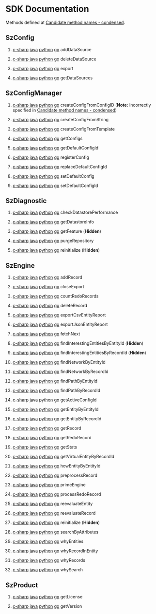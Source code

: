 # SDK Documentation

Methods defined at [Candidate method names - condensed].

## SzConfig

1. [c-sharp](https://garage.senzing.com/sz-sdk-csharp/target/api/Senzing.Sdk.SzConfig.html#Senzing_Sdk_SzConfig_AddDataSource_System_String_)
   [java](https://garage.senzing.com/sz-sdk-java/com/senzing/sdk/SzConfig.html#addDataSource(java.lang.String))
   [python](https://garage.senzing.com/sz-sdk-python/senzing.html#senzing.szconfig.SzConfig.add_data_source)
   [go](https://pkg.go.dev/github.com/senzing-garage/sz-sdk-go-core/szconfig#Szconfig.AddDataSource)
   addDataSource

1. [c-sharp](https://garage.senzing.com/sz-sdk-csharp/target/api/Senzing.Sdk.SzConfig.html#Senzing_Sdk_SzConfig_DeleteDataSource_System_String_)
   [java](https://garage.senzing.com/sz-sdk-java/com/senzing/sdk/SzConfig.html#deleteDataSource(java.lang.String))
   [python](https://garage.senzing.com/sz-sdk-python/senzing.html#senzing.szconfig.SzConfig.delete_data_source)
   [go](https://pkg.go.dev/github.com/senzing-garage/sz-sdk-go-core/szconfig#Szconfig.DeleteDataSource)
   deleteDataSource

1. [c-sharp](https://garage.senzing.com/sz-sdk-csharp/target/api/Senzing.Sdk.SzConfig.html#Senzing_Sdk_SzConfig_Export)
   [java](https://garage.senzing.com/sz-sdk-java/com/senzing/sdk/SzConfig.html#export())
   [python](https://garage.senzing.com/sz-sdk-python/senzing.html#senzing.szconfig.SzConfig.export)
   [go](https://pkg.go.dev/github.com/senzing-garage/sz-sdk-go-core/szconfig#Szconfig.Export)
   export

1. [c-sharp](https://garage.senzing.com/sz-sdk-csharp/target/api/Senzing.Sdk.SzConfig.html#Senzing_Sdk_SzConfig_GetDataSources)
   [java](https://garage.senzing.com/sz-sdk-java/com/senzing/sdk/SzConfig.html#getDataSources())
   [python](https://garage.senzing.com/sz-sdk-python/senzing.html#senzing.szconfig.SzConfig.get_data_sources)
   [go](https://pkg.go.dev/github.com/senzing-garage/sz-sdk-go-core/szconfig#Szconfig.GetDataSources)
   getDataSources

## SzConfigManager

1. [c-sharp](https://garage.senzing.com/sz-sdk-csharp/target/api/Senzing.Sdk.SzConfigManager.html#Senzing_Sdk_SzConfigManager_CreateConfig_System_Int64_)
   [java](https://garage.senzing.com/sz-sdk-java/com/senzing/sdk/SzConfigManager.html#createConfig(long))
   [python](https://garage.senzing.com/sz-sdk-python/senzing.html#senzing.szconfigmanager.SzConfigManager.create_config_from_config_id)
   [go](https://pkg.go.dev/github.com/senzing-garage/sz-sdk-go-core/szconfigmanager#Szconfigmanager.CreateConfigFromConfigID)
   createConfigFromConfigID
   (**Note:** Incorrectly specified in [Candidate method names - condensed])

1. [c-sharp]()
   [java]()
   [python](https://garage.senzing.com/sz-sdk-python/senzing.html#senzing.szconfigmanager.SzConfigManager.create_config_from_string)
   [go](https://pkg.go.dev/github.com/senzing-garage/sz-sdk-go-core/szconfigmanager#Szconfigmanager.CreateConfigFromString)
   createConfigFromString

1. [c-sharp](https://garage.senzing.com/sz-sdk-csharp/target/api/Senzing.Sdk.SzConfigManager.html#Senzing_Sdk_SzConfigManager_CreateConfig_System_String_)
   [java](https://garage.senzing.com/sz-sdk-java/com/senzing/sdk/SzConfigManager.html#createConfig(java.lang.String))
   [python](https://garage.senzing.com/sz-sdk-python/senzing.html#senzing.szconfigmanager.SzConfigManager.create_config_from_template)
   [go](https://pkg.go.dev/github.com/senzing-garage/sz-sdk-go-core/szconfigmanager#Szconfigmanager.CreateConfigFromTemplate)
   createConfigFromTemplate

1. [c-sharp](https://garage.senzing.com/sz-sdk-csharp/target/api/Senzing.Sdk.SzConfigManager.html#Senzing_Sdk_SzConfigManager_GetConfigs)
   [java](https://garage.senzing.com/sz-sdk-java/com/senzing/sdk/SzConfigManager.html#getConfigs())
   [python](https://garage.senzing.com/sz-sdk-python/senzing.html#senzing.szconfigmanager.SzConfigManager.get_configs)
   [go](https://pkg.go.dev/github.com/senzing-garage/sz-sdk-go-core/szconfigmanager#Szconfigmanager.GetConfigs)
   getConfigs

1. [c-sharp](https://garage.senzing.com/sz-sdk-csharp/target/api/Senzing.Sdk.SzConfigManager.html#Senzing_Sdk_SzConfigManager_GetDefaultConfigID)
   [java](https://garage.senzing.com/sz-sdk-java/com/senzing/sdk/SzConfigManager.html#getDefaultConfigId())
   [python](https://garage.senzing.com/sz-sdk-python/senzing.html#senzing.szconfigmanager.SzConfigManager.get_default_config_id)
   [go](https://pkg.go.dev/github.com/senzing-garage/sz-sdk-go-core/szconfigmanager#Szconfigmanager.GetDefaultConfigID)
   getDefaultConfigId

1. [c-sharp](https://garage.senzing.com/sz-sdk-csharp/target/api/Senzing.Sdk.SzConfigManager.html#Senzing_Sdk_SzConfigManager_RegisterConfig_System_String_)
   [java](https://garage.senzing.com/sz-sdk-java/com/senzing/sdk/SzConfigManager.html#registerConfig(java.lang.String))
   [python](https://garage.senzing.com/sz-sdk-python/senzing.html#senzing.szconfigmanager.SzConfigManager.register_config)
   [go](https://pkg.go.dev/github.com/senzing-garage/sz-sdk-go-core/szconfigmanager#Szconfigmanager.RegisterConfig)
   registerConfig

1. [c-sharp](https://garage.senzing.com/sz-sdk-csharp/target/api/Senzing.Sdk.SzConfigManager.html#Senzing_Sdk_SzConfigManager_ReplaceDefaultConfigID_System_Int64_System_Int64_)
   [java](https://garage.senzing.com/sz-sdk-java/com/senzing/sdk/SzConfigManager.html#replaceDefaultConfigId(long,long))
   [python](https://garage.senzing.com/sz-sdk-python/senzing.html#senzing.szconfigmanager.SzConfigManager.replace_default_config_id)
   [go](https://pkg.go.dev/github.com/senzing-garage/sz-sdk-go-core/szconfigmanager#Szconfigmanager.ReplaceDefaultConfigID)
   replaceDefaultConfigId

1. [c-sharp](https://garage.senzing.com/sz-sdk-csharp/target/api/Senzing.Sdk.SzConfigManager.html#Senzing_Sdk_SzConfigManager_SetDefaultConfig_System_String_System_String_)
   [java](https://garage.senzing.com/sz-sdk-java/com/senzing/sdk/SzConfigManager.html#setDefaultConfig(java.lang.String,java.lang.String))
   [python](https://garage.senzing.com/sz-sdk-python/senzing.html#senzing.szconfigmanager.SzConfigManager.set_default_config)
   [go](https://pkg.go.dev/github.com/senzing-garage/sz-sdk-go-core/szconfigmanager#Szconfigmanager.SetDefaultConfig)
   setDefaultConfig

1. [c-sharp](https://garage.senzing.com/sz-sdk-csharp/target/api/Senzing.Sdk.SzConfigManager.html#Senzing_Sdk_SzConfigManager_SetDefaultConfigID_System_Int64_)
   [java](https://garage.senzing.com/sz-sdk-java/com/senzing/sdk/SzConfigManager.html#setDefaultConfigId(long))
   [python](https://garage.senzing.com/sz-sdk-python/senzing.html#senzing.szconfigmanager.SzConfigManager.set_default_config_id)
   [go](https://pkg.go.dev/github.com/senzing-garage/sz-sdk-go-core/szconfigmanager#Szconfigmanager.SetDefaultConfigID)
   setDefaultConfigId

## SzDiagnostic

1. [c-sharp](https://garage.senzing.com/sz-sdk-csharp/target/api/Senzing.Sdk.SzDiagnostic.html#Senzing_Sdk_SzDiagnostic_CheckDatastorePerformance_System_Int32_)
   [java](https://garage.senzing.com/sz-sdk-java/com/senzing/sdk/SzDiagnostic.html#checkDatastorePerformance(int))
   [python](https://garage.senzing.com/sz-sdk-python/senzing.html#senzing.szdiagnostic.SzDiagnostic.check_datastore_performance)
   [go](https://pkg.go.dev/github.com/senzing-garage/sz-sdk-go-core/szdiagnostic#Szdiagnostic.CheckDatastorePerformance)
   checkDatastorePerformance

1. [c-sharp](https://garage.senzing.com/sz-sdk-csharp/target/api/Senzing.Sdk.SzDiagnostic.html#Senzing_Sdk_SzDiagnostic_GetDatastoreInfo)
   [java](https://garage.senzing.com/sz-sdk-java/com/senzing/sdk/SzDiagnostic.html#getDatastoreInfo())
   [python](https://garage.senzing.com/sz-sdk-python/senzing.html#senzing.szdiagnostic.SzDiagnostic.get_datastore_info)
   [go](https://pkg.go.dev/github.com/senzing-garage/sz-sdk-go-core/szdiagnostic#Szdiagnostic.GetDatastoreInfo)
   getDatastoreInfo

1. [c-sharp](https://garage.senzing.com/sz-sdk-csharp/target/api/Senzing.Sdk.SzDiagnostic.html#Senzing_Sdk_SzDiagnostic_GetFeature_System_Int64_)
   [java](https://garage.senzing.com/sz-sdk-java/com/senzing/sdk/SzDiagnostic.html#getFeature(long))
   [python](https://garage.senzing.com/sz-sdk-python/senzing.html#senzing.szdiagnostic.SzDiagnostic.get_feature)
   [go](https://pkg.go.dev/github.com/senzing-garage/sz-sdk-go-core/szdiagnostic#Szdiagnostic.GetFeature)
   getFeature
   (**Hidden**)

1. [c-sharp](https://garage.senzing.com/sz-sdk-csharp/target/api/Senzing.Sdk.SzDiagnostic.html#Senzing_Sdk_SzDiagnostic_PurgeRepository)
   [java](https://garage.senzing.com/sz-sdk-java/com/senzing/sdk/SzDiagnostic.html#purgeRepository())
   [python](https://garage.senzing.com/sz-sdk-python/senzing.html#senzing.szdiagnostic.SzDiagnostic.purge_repository)
   [go](https://pkg.go.dev/github.com/senzing-garage/sz-sdk-go-core/szdiagnostic#Szdiagnostic.PurgeRepository)
   purgeRepository

1. [c-sharp](https://garage.senzing.com/sz-sdk-csharp/target/api/Senzing.Sdk.SzEnvironment.html#Senzing_Sdk_SzEnvironment_Reinitialize_System_Int64_)
   [java](https://garage.senzing.com/sz-sdk-java/com/senzing/sdk/SzEnvironment.html#reinitialize(long))
   [python](https://garage.senzing.com/sz-sdk-python/senzing.html#senzing.szdiagnostic.SzDiagnostic.reinitialize)
   [go](https://pkg.go.dev/github.com/senzing-garage/sz-sdk-go-core/szdiagnostic#Szdiagnostic.Reinitialize)
   reinitialize
   (**Hidden**)

## SzEngine

1. [c-sharp](https://garage.senzing.com/sz-sdk-csharp/target/api/Senzing.Sdk.SzEngine.html#Senzing_Sdk_SzEngine_AddRecord_System_String_System_String_System_String_System_Nullable_Senzing_Sdk_SzFlag__)
   [java](https://garage.senzing.com/sz-sdk-java/com/senzing/sdk/SzEngine.html#addRecord(com.senzing.sdk.SzRecordKey,java.lang.String,java.util.Set))
   [python](https://garage.senzing.com/sz-sdk-python/senzing.html#senzing.szengine.SzEngine.add_record)
   [go](https://pkg.go.dev/github.com/senzing-garage/sz-sdk-go-core/szengine#Szengine.AddRecord)
   addRecord

1. [c-sharp](https://garage.senzing.com/sz-sdk-csharp/target/api/Senzing.Sdk.SzEngine.html#Senzing_Sdk_SzEngine_CloseExport_System_IntPtr_)
   [java](https://garage.senzing.com/sz-sdk-java/com/senzing/sdk/SzEngine.html#closeExport(long))
   [python](https://garage.senzing.com/sz-sdk-python/senzing.html#senzing.szengine.SzEngine.close_export)
   [go](https://pkg.go.dev/github.com/senzing-garage/sz-sdk-go-core/szengine#Szengine.CloseExport)
   closeExport

1. [c-sharp](https://garage.senzing.com/sz-sdk-csharp/target/api/Senzing.Sdk.SzEngine.html#Senzing_Sdk_SzEngine_CountRedoRecords)
   [java](https://garage.senzing.com/sz-sdk-java/com/senzing/sdk/SzEngine.html#countRedoRecords())
   [python](https://garage.senzing.com/sz-sdk-python/senzing.html#senzing.szengine.SzEngine.count_redo_records)
   [go](https://pkg.go.dev/github.com/senzing-garage/sz-sdk-go-core/szengine#Szengine.CountRedoRecords)
   countRedoRecords

1. [c-sharp](https://garage.senzing.com/sz-sdk-csharp/target/api/Senzing.Sdk.SzEngine.html#Senzing_Sdk_SzEngine_DeleteRecord_System_String_System_String_System_Nullable_Senzing_Sdk_SzFlag__)
   [java](https://garage.senzing.com/sz-sdk-java/com/senzing/sdk/SzEngine.html#deleteRecord(com.senzing.sdk.SzRecordKey,java.util.Set))
   [python](https://garage.senzing.com/sz-sdk-python/senzing.html#senzing.szengine.SzEngine.delete_record)
   [go](https://pkg.go.dev/github.com/senzing-garage/sz-sdk-go-core/szengine#Szengine.DeleteRecord)
   deleteRecord

1. [c-sharp](https://garage.senzing.com/sz-sdk-csharp/target/api/Senzing.Sdk.SzEngine.html#Senzing_Sdk_SzEngine_ExportCsvEntityReport_System_String_System_Nullable_Senzing_Sdk_SzFlag__)
   [java](https://garage.senzing.com/sz-sdk-java/com/senzing/sdk/SzEngine.html#exportCsvEntityReport(java.lang.String,java.util.Set))
   [python](https://garage.senzing.com/sz-sdk-python/senzing.html#senzing.szengine.SzEngine.export_csv_entity_report)
   [go](https://pkg.go.dev/github.com/senzing-garage/sz-sdk-go-core/szengine#Szengine.ExportCsvEntityReport)
   exportCsvEntityReport

1. [c-sharp](https://garage.senzing.com/sz-sdk-csharp/target/api/Senzing.Sdk.SzEngine.html#Senzing_Sdk_SzEngine_ExportJsonEntityReport_System_Nullable_Senzing_Sdk_SzFlag__)
   [java](https://garage.senzing.com/sz-sdk-java/com/senzing/sdk/SzEngine.html#exportJsonEntityReport(java.util.Set))
   [python](https://garage.senzing.com/sz-sdk-python/senzing.html#senzing.szengine.SzEngine.export_json_entity_report)
   [go](https://pkg.go.dev/github.com/senzing-garage/sz-sdk-go-core/szengine#Szengine.ExportJSONEntityReport)
   exportJsonEntityReport

1. [c-sharp](https://garage.senzing.com/sz-sdk-csharp/target/api/Senzing.Sdk.SzEngine.html#Senzing_Sdk_SzEngine_FetchNext_System_IntPtr_)
   [java](https://garage.senzing.com/sz-sdk-java/com/senzing/sdk/SzEngine.html#fetchNext(long))
   [python](https://garage.senzing.com/sz-sdk-python/senzing.html#senzing.szengine.SzEngine.fetch_next)
   [go](https://pkg.go.dev/github.com/senzing-garage/sz-sdk-go-core/szengine#Szengine.FetchNext)
   fetchNext

1. [c-sharp](https://garage.senzing.com/sz-sdk-csharp/target/api/Senzing.Sdk.SzEngine.html#Senzing_Sdk_SzEngine_FindInterestingEntities_System_Int64_System_Nullable_Senzing_Sdk_SzFlag__)
   [java](https://garage.senzing.com/sz-sdk-java/com/senzing/sdk/SzEngine.html#findInterestingEntities(long,java.util.Set))
   [python](https://garage.senzing.com/sz-sdk-python/senzing.html#senzing.szengine.SzEngine.find_interesting_entities_by_entity_id)
   [go](https://pkg.go.dev/github.com/senzing-garage/sz-sdk-go-core/szengine#Szengine.FindInterestingEntitiesByEntityID)
   findInterestingEntitiesByEntityId
   (**Hidden**)

1. [c-sharp](https://garage.senzing.com/sz-sdk-csharp/target/api/Senzing.Sdk.SzEngine.html#Senzing_Sdk_SzEngine_FindInterestingEntities_System_String_System_String_System_Nullable_Senzing_Sdk_SzFlag__)
   [java](https://garage.senzing.com/sz-sdk-java/com/senzing/sdk/SzEngine.html#findInterestingEntities(com.senzing.sdk.SzRecordKey,java.util.Set))
   [python](https://garage.senzing.com/sz-sdk-python/senzing.html#senzing.szengine.SzEngine.find_interesting_entities_by_record_id)
   [go](https://pkg.go.dev/github.com/senzing-garage/sz-sdk-go-core/szengine#Szengine.FindInterestingEntitiesByRecordID)
   findInterestingEntitiesByRecordId
   (**Hidden**)

1. [c-sharp](https://garage.senzing.com/sz-sdk-csharp/target/api/Senzing.Sdk.SzEngine.html#Senzing_Sdk_SzEngine_FindNetwork_System_Collections_Generic_ISet_System_Int64__System_Int32_System_Int32_System_Int32_System_Nullable_Senzing_Sdk_SzFlag__)
   [java](https://garage.senzing.com/sz-sdk-java/com/senzing/sdk/SzEngine.html#findNetwork(com.senzing.sdk.SzEntityIds,int,int,int,java.util.Set))
   [python](https://garage.senzing.com/sz-sdk-python/senzing.html#senzing.szengine.SzEngine.find_network_by_entity_id)
   [go](https://pkg.go.dev/github.com/senzing-garage/sz-sdk-go-core/szengine#Szengine.FindNetworkByEntityID)
   findNetworkByEntityId

1. [c-sharp](https://garage.senzing.com/sz-sdk-csharp/target/api/Senzing.Sdk.SzEngine.html#Senzing_Sdk_SzEngine_FindNetwork_System_Collections_Generic_ISet_System_ValueTuple_System_String_System_String___System_Int32_System_Int32_System_Int32_System_Nullable_Senzing_Sdk_SzFlag__)
   [java](https://garage.senzing.com/sz-sdk-java/com/senzing/sdk/SzEngine.html#findNetwork(com.senzing.sdk.SzRecordKeys,int,int,int,java.util.Set))
   [python](https://garage.senzing.com/sz-sdk-python/senzing.html#senzing.szengine.SzEngine.find_network_by_record_id)
   [go](https://pkg.go.dev/github.com/senzing-garage/sz-sdk-go-core/szengine#Szengine.FindNetworkByRecordID)
   findNetworkByRecordId

1. [c-sharp](https://garage.senzing.com/sz-sdk-csharp/target/api/Senzing.Sdk.SzEngine.html#Senzing_Sdk_SzEngine_FindPath_System_Int64_System_Int64_System_Int32_System_Collections_Generic_ISet_System_Int64__System_Collections_Generic_ISet_System_String__System_Nullable_Senzing_Sdk_SzFlag__)
   [java](https://garage.senzing.com/sz-sdk-java/com/senzing/sdk/SzEngine.html#findPath(long,long,int,com.senzing.sdk.SzEntityIds,java.util.Set,java.util.Set))
   [python](https://garage.senzing.com/sz-sdk-python/senzing.html#senzing.szengine.SzEngine.find_path_by_entity_id)
   [go](https://pkg.go.dev/github.com/senzing-garage/sz-sdk-go-core/szengine#Szengine.FindPathByEntityID)
   findPathByEntityId

1. [c-sharp](https://garage.senzing.com/sz-sdk-csharp/target/api/Senzing.Sdk.SzEngine.html#Senzing_Sdk_SzEngine_FindPath_System_String_System_String_System_String_System_String_System_Int32_System_Collections_Generic_ISet_System_ValueTuple_System_String_System_String___System_Collections_Generic_ISet_System_String__System_Nullable_Senzing_Sdk_SzFlag__)
   [java](https://garage.senzing.com/sz-sdk-java/com/senzing/sdk/SzEngine.html#findPath(com.senzing.sdk.SzRecordKey,com.senzing.sdk.SzRecordKey,int,com.senzing.sdk.SzRecordKeys,java.util.Set,java.util.Set))
   [python](https://garage.senzing.com/sz-sdk-python/senzing.html#senzing.szengine.SzEngine.find_path_by_record_id)
   [go](https://pkg.go.dev/github.com/senzing-garage/sz-sdk-go-core/szengine#Szengine.FindPathByRecordID)
   findPathByRecordId

1. [c-sharp](https://garage.senzing.com/sz-sdk-csharp/target/api/Senzing.Sdk.SzEnvironment.html#Senzing_Sdk_SzEnvironment_GetActiveConfigID)
   [java](https://garage.senzing.com/sz-sdk-java/com/senzing/sdk/SzEnvironment.html#getActiveConfigId())
   [python](https://garage.senzing.com/sz-sdk-python/senzing.html#senzing.szengine.SzEngine.get_active_config_id)
   [go](https://pkg.go.dev/github.com/senzing-garage/sz-sdk-go-core/szengine#Szengine.GetActiveConfigID)
   getActiveConfigId

1. [c-sharp](https://garage.senzing.com/sz-sdk-csharp/target/api/Senzing.Sdk.SzEngine.html#Senzing_Sdk_SzEngine_GetEntity_System_Int64_System_Nullable_Senzing_Sdk_SzFlag__)
   [java](https://garage.senzing.com/sz-sdk-java/com/senzing/sdk/SzEngine.html#getEntity(long,java.util.Set))
   [python](https://garage.senzing.com/sz-sdk-python/senzing.html#senzing.szengine.SzEngine.get_entity_by_entity_id)
   [go](https://pkg.go.dev/github.com/senzing-garage/sz-sdk-go-core/szengine#Szengine.GetEntityByEntityID)
   getEntityByEntityId

1. [c-sharp](https://garage.senzing.com/sz-sdk-csharp/target/api/Senzing.Sdk.SzEngine.html#Senzing_Sdk_SzEngine_GetEntity_System_String_System_String_System_Nullable_Senzing_Sdk_SzFlag__)
   [java](https://garage.senzing.com/sz-sdk-java/com/senzing/sdk/SzEngine.html#getEntity(com.senzing.sdk.SzRecordKey,java.util.Set))
   [python](https://garage.senzing.com/sz-sdk-python/senzing.html#senzing.szengine.SzEngine.get_entity_by_record_id)
   [go](https://pkg.go.dev/github.com/senzing-garage/sz-sdk-go-core/szengine#Szengine.GetEntityByRecordID)
   getEntityByRecordId

1. [c-sharp](https://garage.senzing.com/sz-sdk-csharp/target/api/Senzing.Sdk.SzEngine.html#Senzing_Sdk_SzEngine_GetRecord_System_String_System_String_System_Nullable_Senzing_Sdk_SzFlag__)
   [java](https://garage.senzing.com/sz-sdk-java/com/senzing/sdk/SzEngine.html#getRecord(com.senzing.sdk.SzRecordKey,java.util.Set))
   [python](https://garage.senzing.com/sz-sdk-python/senzing.html#senzing.szengine.SzEngine.get_record)
   [go](https://pkg.go.dev/github.com/senzing-garage/sz-sdk-go-core/szengine#Szengine.GetRecord)
   getRecord

1. [c-sharp](https://garage.senzing.com/sz-sdk-csharp/target/api/Senzing.Sdk.SzEngine.html#Senzing_Sdk_SzEngine_GetRedoRecord)
   [java](https://garage.senzing.com/sz-sdk-java/com/senzing/sdk/SzEngine.html#getRedoRecord())
   [python](https://garage.senzing.com/sz-sdk-python/senzing.html#senzing.szengine.SzEngine.get_redo_record)
   [go](https://pkg.go.dev/github.com/senzing-garage/sz-sdk-go-core/szengine#Szengine.GetRedoRecord)
   getRedoRecord

1. [c-sharp](https://garage.senzing.com/sz-sdk-csharp/target/api/Senzing.Sdk.SzEngine.html#Senzing_Sdk_SzEngine_GetStats)
   [java](https://garage.senzing.com/sz-sdk-java/com/senzing/sdk/SzEngine.html#getStats())
   [python](https://garage.senzing.com/sz-sdk-python/senzing.html#senzing.szengine.SzEngine.get_stats)
   [go](https://pkg.go.dev/github.com/senzing-garage/sz-sdk-go-core/szengine#Szengine.GetStats)
   getStats

1. [c-sharp](https://garage.senzing.com/sz-sdk-csharp/target/api/Senzing.Sdk.SzEngine.html#Senzing_Sdk_SzEngine_GetVirtualEntity_System_Collections_Generic_ISet_System_ValueTuple_System_String_System_String___System_Nullable_Senzing_Sdk_SzFlag__)
   [java](https://garage.senzing.com/sz-sdk-java/com/senzing/sdk/SzEngine.html#getVirtualEntity(java.util.Set,java.util.Set))
   [python](https://garage.senzing.com/sz-sdk-python/senzing.html#senzing.szengine.SzEngine.get_virtual_entity_by_record_id)
   [go](https://pkg.go.dev/github.com/senzing-garage/sz-sdk-go-core/szengine#Szengine.GetVirtualEntityByRecordID)
   getVirtualEntityByRecordId

1. [c-sharp](https://garage.senzing.com/sz-sdk-csharp/target/api/Senzing.Sdk.SzEngine.html#Senzing_Sdk_SzEngine_HowEntity_System_Int64_System_Nullable_Senzing_Sdk_SzFlag__)
   [java](https://garage.senzing.com/sz-sdk-java/com/senzing/sdk/SzEngine.html#howEntity(long,java.util.Set))
   [python](https://garage.senzing.com/sz-sdk-python/senzing.html#senzing.szengine.SzEngine.how_entity_by_entity_id)
   [go](https://pkg.go.dev/github.com/senzing-garage/sz-sdk-go-core/szengine#Szengine.HowEntityByEntityID)
   howEntityByEntityId

1. [c-sharp](https://garage.senzing.com/sz-sdk-csharp/target/api/Senzing.Sdk.SzEngine.html#Senzing_Sdk_SzEngine_PreprocessRecord_System_String_System_Nullable_Senzing_Sdk_SzFlag__)
   [java](https://garage.senzing.com/sz-sdk-java/com/senzing/sdk/SzEngine.html#preprocessRecord(java.lang.String,java.util.Set))
   [python](https://garage.senzing.com/sz-sdk-python/senzing.html#senzing.szengine.SzEngine.preprocess_record)
   [go](https://pkg.go.dev/github.com/senzing-garage/sz-sdk-go-core/szengine#Szengine.PreprocessRecord)
   preprocessRecord

1. [c-sharp](https://garage.senzing.com/sz-sdk-csharp/target/api/Senzing.Sdk.SzEngine.html#Senzing_Sdk_SzEngine_PrimeEngine)
   [java](https://garage.senzing.com/sz-sdk-java/com/senzing/sdk/SzEngine.html#primeEngine())
   [python](https://garage.senzing.com/sz-sdk-python/senzing.html#senzing.szengine.SzEngine.prime_engine)
   [go](https://pkg.go.dev/github.com/senzing-garage/sz-sdk-go-core/szengine#Szengine.PrimeEngine)
   primeEngine

1. [c-sharp](https://garage.senzing.com/sz-sdk-csharp/target/api/Senzing.Sdk.SzEngine.html#Senzing_Sdk_SzEngine_ProcessRedoRecord_System_String_System_Nullable_Senzing_Sdk_SzFlag__)
   [java](https://garage.senzing.com/sz-sdk-java/com/senzing/sdk/SzEngine.html#processRedoRecord(java.lang.String,java.util.Set))
   [python](https://garage.senzing.com/sz-sdk-python/senzing.html#senzing.szengine.SzEngine.process_redo_record)
   [go](https://pkg.go.dev/github.com/senzing-garage/sz-sdk-go-core/szengine#Szengine.ProcessRedoRecord)
   processRedoRecord

1. [c-sharp](https://garage.senzing.com/sz-sdk-csharp/target/api/Senzing.Sdk.SzEngine.html#Senzing_Sdk_SzEngine_ReevaluateEntity_System_Int64_System_Nullable_Senzing_Sdk_SzFlag__)
   [java](https://garage.senzing.com/sz-sdk-java/com/senzing/sdk/SzEngine.html#reevaluateEntity(long,java.util.Set))
   [python](https://garage.senzing.com/sz-sdk-python/senzing.html#senzing.szengine.SzEngine.reevaluate_entity)
   [go](https://pkg.go.dev/github.com/senzing-garage/sz-sdk-go-core/szengine#Szengine.ReevaluateEntity)
   reevaluateEntity

1. [c-sharp](https://garage.senzing.com/sz-sdk-csharp/target/api/Senzing.Sdk.SzEngine.html#Senzing_Sdk_SzEngine_ReevaluateRecord_System_String_System_String_System_Nullable_Senzing_Sdk_SzFlag__)
   [java](https://garage.senzing.com/sz-sdk-java/com/senzing/sdk/SzEngine.html#reevaluateRecord(com.senzing.sdk.SzRecordKey,java.util.Set))
   [python](https://garage.senzing.com/sz-sdk-python/senzing.html#senzing.szengine.SzEngine.reevaluate_record)
   [go](https://pkg.go.dev/github.com/senzing-garage/sz-sdk-go-core/szengine#Szengine.ReevaluateRecord)
   reevaluateRecord

1. [c-sharp](https://garage.senzing.com/sz-sdk-csharp/target/api/Senzing.Sdk.SzEnvironment.html#Senzing_Sdk_SzEnvironment_Reinitialize_System_Int64_)
   [java](https://garage.senzing.com/sz-sdk-java/com/senzing/sdk/SzEnvironment.html#reinitialize(long))
   [python](https://garage.senzing.com/sz-sdk-python/senzing.html#senzing.szengine.SzEngine.reinitialize)
   [go](https://pkg.go.dev/github.com/senzing-garage/sz-sdk-go-core/szengine#Szengine.Reinitialize)
   reinitialize
   (**Hidden**)

1. [c-sharp](https://garage.senzing.com/sz-sdk-csharp/target/api/Senzing.Sdk.SzEngine.html#Senzing_Sdk_SzEngine_SearchByAttributes_System_String_System_String_System_Nullable_Senzing_Sdk_SzFlag__)
   [java](https://garage.senzing.com/sz-sdk-java/com/senzing/sdk/SzEngine.html#searchByAttributes(java.lang.String,java.lang.String,java.util.Set))
   [python](https://garage.senzing.com/sz-sdk-python/senzing.html#senzing.szengine.SzEngine.search_by_attributes)
   [go](https://pkg.go.dev/github.com/senzing-garage/sz-sdk-go-core/szengine#Szengine.SearchByAttributes)
   searchByAttributes

1. [c-sharp](https://garage.senzing.com/sz-sdk-csharp/target/api/Senzing.Sdk.SzEngine.html#Senzing_Sdk_SzEngine_WhyEntities_System_Int64_System_Int64_System_Nullable_Senzing_Sdk_SzFlag__)
   [java](https://garage.senzing.com/sz-sdk-java/com/senzing/sdk/SzEngine.html#whyEntities(long,long,java.util.Set))
   [python](https://garage.senzing.com/sz-sdk-python/senzing.html#senzing.szengine.SzEngine.why_entities)
   [go](https://pkg.go.dev/github.com/senzing-garage/sz-sdk-go-core/szengine#Szengine.WhyEntities)
   whyEntities

1. [c-sharp](https://garage.senzing.com/sz-sdk-csharp/target/api/Senzing.Sdk.SzEngine.html#Senzing_Sdk_SzEngine_WhyRecordInEntity_System_String_System_String_System_Nullable_Senzing_Sdk_SzFlag__)
   [java](https://garage.senzing.com/sz-sdk-java/com/senzing/sdk/SzEngine.html#whyRecordInEntity(com.senzing.sdk.SzRecordKey,java.util.Set))
   [python](https://garage.senzing.com/sz-sdk-python/senzing.html#senzing.szengine.SzEngine.why_record_in_entity)
   [go](https://pkg.go.dev/github.com/senzing-garage/sz-sdk-go-core/szengine#Szengine.WhyRecordInEntity)
   whyRecordInEntity

1. [c-sharp](https://garage.senzing.com/sz-sdk-csharp/target/api/Senzing.Sdk.SzEngine.html#Senzing_Sdk_SzEngine_WhyRecords_System_String_System_String_System_String_System_String_System_Nullable_Senzing_Sdk_SzFlag__)
   [java](https://garage.senzing.com/sz-sdk-java/com/senzing/sdk/SzEngine.html#whyRecords(com.senzing.sdk.SzRecordKey,com.senzing.sdk.SzRecordKey,java.util.Set))
   [python](https://garage.senzing.com/sz-sdk-python/senzing.html#senzing.szengine.SzEngine.why_records)
   [go](https://pkg.go.dev/github.com/senzing-garage/sz-sdk-go-core/szengine#Szengine.WhyRecords)
   whyRecords

1. [c-sharp](https://garage.senzing.com/sz-sdk-csharp/target/api/Senzing.Sdk.SzEngine.html#Senzing_Sdk_SzEngine_WhySearch_System_String_System_Int64_System_String_System_Nullable_Senzing_Sdk_SzFlag__)
   [java](https://garage.senzing.com/sz-sdk-java/com/senzing/sdk/SzEngine.html#whySearch(java.lang.String,long,java.lang.String,java.util.Set))
   [python](https://garage.senzing.com/sz-sdk-python/senzing.html#senzing.szengine.SzEngine.why_search)
   [go](https://pkg.go.dev/github.com/senzing-garage/sz-sdk-go-core/szengine#Szengine.WhySearch)
   whySearch

## SzProduct

1. [c-sharp](https://garage.senzing.com/sz-sdk-csharp/target/api/Senzing.Sdk.SzProduct.html#Senzing_Sdk_SzProduct_GetLicense)
   [java](https://garage.senzing.com/sz-sdk-java/com/senzing/sdk/SzProduct.html#getLicense())
   [python](https://garage.senzing.com/sz-sdk-python/senzing.html#senzing.szproduct.SzProduct.get_license)
   [go](https://pkg.go.dev/github.com/senzing-garage/sz-sdk-go-core/szproduct#Szproduct.GetLicense)
   getLicense

1. [c-sharp](https://garage.senzing.com/sz-sdk-csharp/target/api/Senzing.Sdk.SzProduct.html#Senzing_Sdk_SzProduct_GetVersion)
   [java](https://garage.senzing.com/sz-sdk-java/com/senzing/sdk/SzProduct.html#getVersion())
   [python](https://garage.senzing.com/sz-sdk-python/senzing.html#senzing.szproduct.SzProduct.get_version)
   [go](https://pkg.go.dev/github.com/senzing-garage/sz-sdk-go-core/szproduct#Szproduct.GetVersion)
   getVersion

[Candidate method names - condensed]: https://github.com/senzing-garage/knowledge-base/blob/main/proposals/SDKs-for-V4/canonical-names-condensed.md
